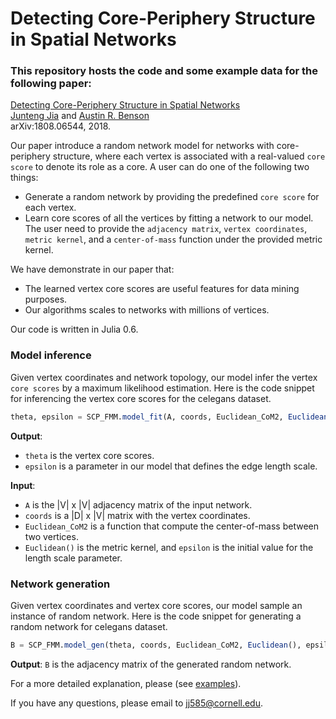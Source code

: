 # Detecting Core-Periphery Structure in Spatial Networks

### This repository hosts the code and some example data for the following paper:  
[Detecting Core-Periphery Structure in Spatial Networks](https://arxiv.org/abs/1808.06544)  
[Junteng Jia](https://000justin000.github.io/) and [Austin R. Benson](https://www.cs.cornell.edu/~arb/)  
arXiv:1808.06544, 2018.

Our paper introduce a random network model for networks with core-periphery structure, where each vertex is associated with a real-valued `core score` to denote its role as a core. A user can do one of the following two things:  
- Generate a random network by providing the predefined `core score` for each vertex.
- Learn core scores of all the vertices by fitting a network to our model. The user need to provide the `adjacency matrix`, `vertex coordinates`, `metric kernel`, and a `center-of-mass` function under the provided metric kernel.

We have demonstrate in our paper that:
- The learned vertex core scores are useful features for data mining purposes. 
- Our algorithms scales to networks with millions of vertices.

Our code is written in Julia 0.6.

### Model inference
Given vertex coordinates and network topology, our model infer the vertex `core scores` by a maximum likelihood estimation. Here is the code snippet for inferencing the vertex core scores for the celegans dataset.

```julia
theta, epsilon = SCP_FMM.model_fit(A, coords, Euclidean_CoM2, Euclidean(), epsilon; opt=opt);
```

**Output**: 
- `theta` is the vertex core scores.
- `epsilon` is a parameter in our model that defines the edge length scale.

**Input**: 
- `A` is the |V| x |V| adjacency matrix of the input network.
- `coords` is a |D| x |V| matrix with the vertex coordinates.
- `Euclidean_CoM2` is a function that compute the center-of-mass between two vertices.
- `Euclidean()` is the metric kernel, and `epsilon` is the initial value for the length scale parameter.

### Network generation
Given vertex coordinates and vertex core scores, our model sample an instance of random network. Here is the code snippet for generating a random network for celegans dataset.

```julia
B = SCP_FMM.model_gen(theta, coords, Euclidean_CoM2, Euclidean(), epsilon; opt=opt);
```

**Output**: `B` is the adjacency matrix of the generated random network.

For a more detailed explanation, please (see [examples](/examples)).

If you have any questions, please email to [jj585@cornell.edu](mailto:jj585@cornell.edu).
